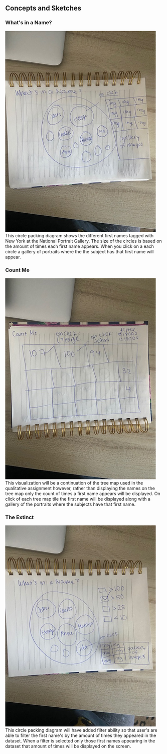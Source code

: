 <h2>Concepts and Sketches </h2>
<h3>What's in a Name? </h3>
<p>
<img src="Interactive_One.jpg" >
 <br>
 This circle packing diagram shows the different first names tagged with New York at the National Portrait Gallery. The size of the circles is 
 based on the amount of times each first name appears. When you click on a each circle a gallery of portraits where the the subject has that first name will appear. 
 </p>

<h3>Count Me</h3>
<p>
<img src="Interactive_Two.jpg" >
<br>
This visualization will be a continuation of the tree map used in the qualitative assignment however, rather than displaying the names on the tree map only the count of times
a first name appears will be displayed. On click of each tree map tile the first name will be displayed along with a gallery of the portraits where the subjects have that first name. 

<h3>The Extinct </h3>
<p>
<img src="Interactive_Three.jpg" >
<br>
This circle packing diagram will have added filter ability so that user's are able to filter the first name's by the amount of times they appeared in the dataset. 
When a filter is selected only those first names appearing in the dataset that amount of times will be displayed on the screen. 
</p>